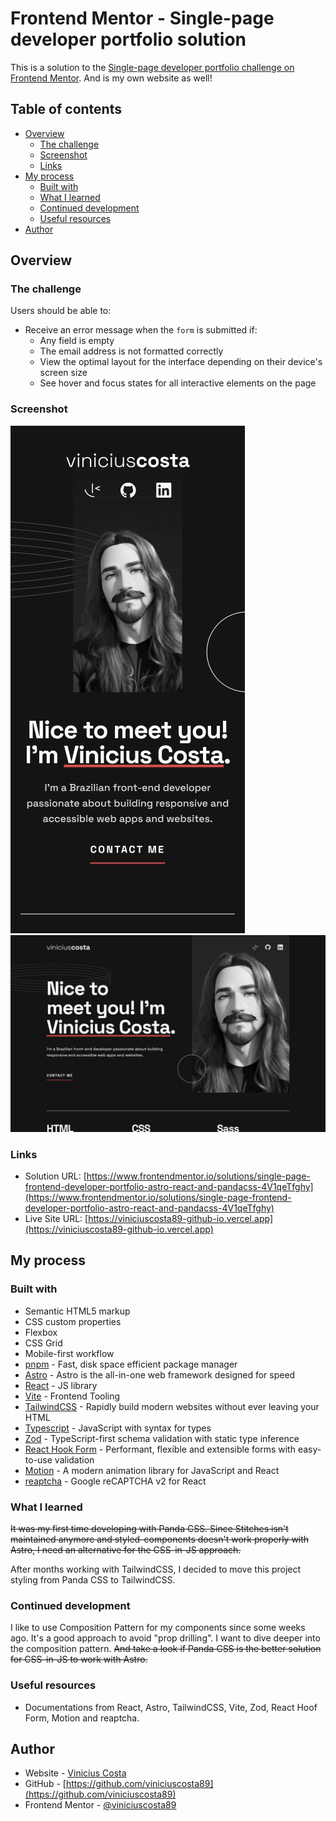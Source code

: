 # Frontend Mentor - Single-page developer portfolio solution

This is a solution to the [Single-page developer portfolio challenge on Frontend Mentor](https://www.frontendmentor.io/challenges/singlepage-developer-portfolio-bBVj2ZPi-x). And is my own website as well!

## Table of contents

- [Overview](#overview)
  - [The challenge](#the-challenge)
  - [Screenshot](#screenshot)
  - [Links](#links)
- [My process](#my-process)
  - [Built with](#built-with)
  - [What I learned](#what-i-learned)
  - [Continued development](#continued-development)
  - [Useful resources](#useful-resources)
- [Author](#author)

## Overview

### The challenge

Users should be able to:

- Receive an error message when the `form` is submitted if:
  - Any field is empty
  - The email address is not formatted correctly
  - View the optimal layout for the interface depending on their device's screen size
  - See hover and focus states for all interactive elements on the page

### Screenshot

![Mobile](./screenshot-mobile.jpg)
![Desktop](./screenshot-desktop.jpg)

### Links

- Solution URL: [https://www.frontendmentor.io/solutions/single-page-frontend-developer-portfolio-astro-react-and-pandacss-4V1qeTfghy](https://www.frontendmentor.io/solutions/single-page-frontend-developer-portfolio-astro-react-and-pandacss-4V1qeTfghy)
- Live Site URL: [https://viniciuscosta89-github-io.vercel.app](https://viniciuscosta89-github-io.vercel.app)

## My process

### Built with

- Semantic HTML5 markup
- CSS custom properties
- Flexbox
- CSS Grid
- Mobile-first workflow
- [pnpm](https://pnpm.io) - Fast, disk space efficient package manager
- [Astro](https://astro.build) - Astro is the all-in-one web framework designed for speed
- [React](https://reactjs.org/) - JS library
- [Vite](https://vitejs.dev) - Frontend Tooling
- [TailwindCSS](https://panda-css.com) - Rapidly build modern websites without ever leaving your HTML
- [Typescript](https://www.typescriptlang.org) - JavaScript with syntax for types
- [Zod](https://zod.dev) - TypeScript-first schema validation with static type inference
- [React Hook Form](https://www.react-hook-form.com) - Performant, flexible and extensible forms with easy-to-use validation
- [Motion](https://motion.dev/) - A modern animation library for JavaScript and React
- [reaptcha](https://github.com/sarneeh/reaptcha) - Google reCAPTCHA v2 for React

### What I learned

~~It was my first time developing with Panda CSS. Since Stitches isn't maintained anymore and styled-components doesn't work properly with Astro, I need an alternative for the CSS-in-JS approach.~~

After months working with TailwindCSS, I decided to move this project styling from Panda CSS to TailwindCSS.

### Continued development

I like to use Composition Pattern for my components since some weeks ago. It's a good approach to avoid "prop drilling". I want to dive deeper into the composition pattern. ~~And take a look if Panda CSS is the better solution for CSS-in-JS to work with Astro.~~

### Useful resources

- Documentations from React, Astro, TailwindCSS, Vite, Zod, React Hoof Form, Motion and reaptcha.

## Author

- Website - [Vinicius Costa](https://viniciuscosta.dev/)
- GitHub - [https://github.com/viniciuscosta89](https://github.com/viniciuscosta89)
- Frontend Mentor - [@viniciuscosta89](https://www.frontendmentor.io/profile/viniciuscosta89)
